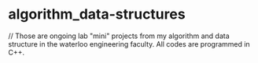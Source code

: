 # algorithm_data-structures

// Those are ongoing lab "mini" projects from my algorithm and data structure in the waterloo engineering faculty. All codes are programmed in C++. 
